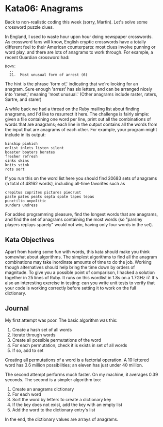# Kata06: Anagrams

Back to non-realistic coding this week (sorry, Martin). Let's solve some
crossword puzzle clues.

In England, I used to waste hour upon hour doing newspaper crosswords. As
crossword fans will know, English cryptic crosswords have a totally different
feel to their American counterparts: most clues involve punning or word play,
and there are lots of anagrams to work through. For example, a recent Guardian
crossword had:

```
Down:
  ..
  21.  Most unusual form of arrest (6)
```

The hint is the phrase 'form of,' indicating that we're looking for an anagram.
Sure enough 'arrest' has six letters, and can be arranged nicely into 'rarest,'
meaning 'most unusual.' (Other anagrams include raster, raters, Sartre, and
starer)

A while back we had a thread on the Ruby mailing list about finding anagrams,
and I'd like to resurrect it here. The challenge is fairly simple: given a file
containing one word per line, print out all the combinations of words that are
anagrams; each line in the output contains all the words from the input that are
anagrams of each other. For example, your program might include in its output:

```
kinship pinkish
enlist inlets listen silent
boaster boaters borates
fresher refresh
sinks skins
knits stink
rots sort
```

If you run this on the word list here you should find 20683 sets of anagrams (a
total of 48162 words), including all-time favorites such as

```
crepitus cuprites pictures piecrust
paste pates peats septa spate tapes tepas
punctilio unpolitic
sunders undress
```

For added programming pleasure, find the longest words that are anagrams, and
find the set of anagrams containing the most words (so "parsley players replays
sparely" would not win, having only four words in the set).

## Kata Objectives

Apart from having some fun with words, this kata should make you think somewhat
about algorithms. The simplest algorithms to find all the anagram combinations
may take inordinate amounts of time to do the job. Working though alternatives
should help bring the time down by orders of magnitude. To give you a possible
point of comparison, I hacked a solution together in 25 lines of Ruby. It runs
on this wordlist in 1.8s on a 1.7GHz i7. It's also an interesting exercise in
testing: can you write unit tests to verify that your code is working correctly
before setting it to work on the full dictionary.

## Journal

My first attempt was poor. The basic algorithm was this:

1. Create a hash set of all words
2. Iterate through words
  1. Create all possible permutations of the word
  2. For each permutation, check it is exists in set of all words
  3. If so, add to set

Creating all permutations of a word is a factorial operation. A 10 lettered
word has 3.6 million possibilities; an eleven has just under 40 million.

The second attempt performs much faster. On my machine, it averages 0.39
seconds. The second is a simpler algorithm too:

1. Create an anagrams dictionary
2. For each word
  1. Sort the word by letters to create a dictionary key
  2. If the key does not exist, add the key with an empty list
  3. Add the word to the dictionary entry's list

In the end, the dictionary values are arrays of anagrams.

